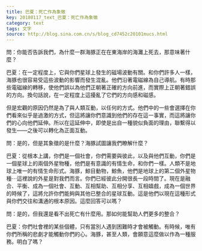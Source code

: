 ```yaml
---
title: 巴夏：死亡作為象徵
key: 20180117_text_巴夏：死亡作為象徵
category: text
tags: 文字
source: http://blog.sina.com.cn/s/blog_cd7452c20101mucs.html
---
```


問：你能否告訴我們，為什麼一群海豚正在在東海岸的海灘上死去，那意味著什麼？

巴夏：在一定程度上，它與你們星球上發生的磁場波動有關。和你們許多人一樣，海豚也很容易受這些波動的影響而發生混亂。他們沿著電磁線為自己導航。有時那些電磁線的轉移，使他們誤以為他們正朝著正確的方向前進，而實際上正朝著錯誤的方向。換句話說，在一定程度上這擾亂了它們的方向感和磁感。

但是宏觀的原因仍然是為了與人類互動，以任何的方式。他們中的一些會選擇在你們看來似乎是過激的方式，但這將讓你們意識到他們的存在這一事實，而這將讓你們的心向他們延伸。所以在這延伸中，即使是出自一種貌似負面的理由，聯繫得以發生——之後可以轉化為正面互動。

問：是的，但是其象徵的是什麼？海豚試圖讓我們瞭解什麼？

巴夏：從根本上講，你們是一個社會，你們需要與彼此，以及與他們互動，你們是一個星球上的兩個外星物種，他們是有意識的有情生命，和你們一樣。人類不是地球上唯一的有情生命形式。海豚，鯨目動物，鯨魚，他們是地球上的第二個外星物種⋯這裡說的外星是對我們而言。你們已經彼此分開很長一段時間了。現在是融合、平衡、成為一個社會、互動、互相幫助、互相分享、互相嬉戲，成為一個世界的時候了，這將允許你們能夠與其他已整合的星球互動。這是他們以現在這種形式與你們交往和溝通的根本原因。這麼回答可以嗎？

問：是的，但我還是看不出死亡有什麼用。那如何能幫助人們更多的整合？

巴夏：你們社會裡的某些個體，只有當別人遇到困難時才會被觸動。有時候，唯有你們所稱的悲劇才能觸動你們的心。海豚，甚至人類，會願意這麼做以作為一種服務。明白了嗎？
